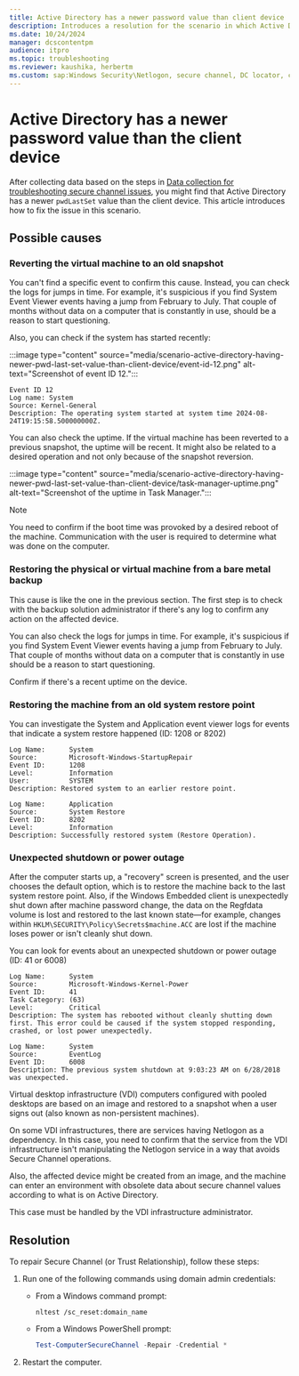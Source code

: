 ```yaml
---
title: Active Directory has a newer password value than client device
description: Introduces a resolution for the scenario in which Active Directory has a newer pwdLastSet value than the client device.
ms.date: 10/24/2024
manager: dcscontentpm
audience: itpro
ms.topic: troubleshooting
ms.reviewer: kaushika, herbertm
ms.custom: sap:Windows Security\Netlogon, secure channel, DC locator, csstroubleshoot
---
```

# Active Directory has a newer password value than the client device

After collecting data based on the steps in [Data collection for troubleshooting secure channel issues](data-collection-for-troubleshooting-secure-channel-issues.md), you might find that Active Directory has a newer `pwdLastSet` value than the client device. This article introduces how to fix the issue in this scenario.

## Possible causes

### Reverting the virtual machine to an old snapshot

You can't find a specific event to confirm this cause. Instead, you can check the logs for jumps in time. For example, it's suspicious if you find System Event Viewer events having a jump from February to July. That couple of months without data on a computer that is constantly in use, should be a reason to start questioning.

Also, you can check if the system has started recently:

:::image type="content" source="media/scenario-active-directory-having-newer-pwd-last-set-value-than-client-device/event-id-12.png" alt-text="Screenshot of event ID 12.":::

```output
Event ID 12  
Log name: System  
Source: Kernel-General  
Description: The operating system started at system time 2024-08-24T19:15:58.500000000Z.
```

You can also check the uptime. If the virtual machine has been reverted to a previous snapshot, the uptime will be recent. It might also be related to a desired operation and not only because of the snapshot reversion.

:::image type="content" source="media/scenario-active-directory-having-newer-pwd-last-set-value-than-client-device/task-manager-uptime.png" alt-text="Screenshot of the uptime in Task Manager.":::


> [!NOTE]
> You need to confirm if the boot time was provoked by a desired reboot of the machine. Communication with the user is required to determine what was done on the computer.

### Restoring the physical or virtual machine from a bare metal backup

This cause is like the one in the previous section. The first step is to check with the backup solution administrator if there's any log to confirm any action on the affected device.

You can also check the logs for jumps in time. For example, it's suspicious if you find System Event Viewer events having a jump from February to July. That couple of months without data on a computer that is constantly in use should be a reason to start questioning.

Confirm if there's a recent uptime on the device.

### Restoring the machine from an old system restore point

You can investigate the System and Application event viewer logs for events that  indicate a system restore happened (ID: 1208 or 8202)

```output
Log Name:      System  
Source:        Microsoft-Windows-StartupRepair  
Event ID:      1208  
Level:         Information  
User:          SYSTEM  
Description: Restored system to an earlier restore point.  
```

```output
Log Name:      Application  
Source:        System Restore  
Event ID:      8202  
Level:         Information  
Description: Successfully restored system (Restore Operation).
```

### Unexpected shutdown or power outage

After the computer starts up, a "recovery" screen is presented, and the user chooses the default option, which is to restore the machine back to the last system restore point. Also, if the Windows Embedded client is unexpectedly shut down after machine password change, the data on the Regfdata volume is lost and restored to the last known state—for example, changes within `HKLM\SECURITY\Policy\Secrets$machine.ACC` are lost if the machine loses power or isn't cleanly shut down.

You can look for events about an unexpected shutdown or power outage (ID: 41 or 6008)

```output
Log Name:      System  
Source:        Microsoft-Windows-Kernel-Power  
Event ID:      41  
Task Category: (63)  
Level:         Critical  
Description: The system has rebooted without cleanly shutting down first. This error could be caused if the system stopped responding, crashed, or lost power unexpectedly. 
```

```output
Log Name:      System  
Source:        EventLog  
Event ID:      6008  
Description: The previous system shutdown at 9:03:23 AM on 6/28/2018 was unexpected.
```

Virtual desktop infrastructure (VDI) computers configured with pooled desktops are based on an image and restored to a snapshot when a user signs out (also known as non-persistent machines).

On some VDI infrastructures, there are services having Netlogon as a dependency. In this case, you need to confirm that the service from the VDI infrastructure isn't manipulating the Netlogon service in a way that avoids Secure Channel operations.

Also, the affected device might be created from an image, and the machine can enter an environment with obsolete data about secure channel values according to what is on Active Directory.

This case must be handled by the VDI infrastructure administrator.

## Resolution

To repair Secure Channel (or Trust Relationship), follow these steps:

1. Run one of the following commands using domain admin credentials:

   -	From a Windows command prompt:

         ```console
         nltest /sc_reset:domain_name
         ```

   -	From a Windows PowerShell prompt:

         ```powershell
         Test-ComputerSecureChannel -Repair -Credential *
         ```

2. Restart the computer.

